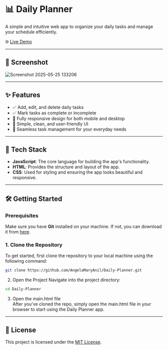 # 📊 Daily Planner

A simple and intuitive web app to organize your daily tasks and manage your schedule efficiently.

🌐 [Live Demo](https://daily-planner-eta.vercel.app/)

---

## 📸 Screenshot
![Screenshot 2025-05-25 133206](https://github.com/user-attachments/assets/03b0f821-b9b1-467c-b40a-9d70d5e5aa27)

---

## ✨ Features

- ✅ Add, edit, and delete daily tasks
- ✅ Mark tasks as complete or incomplete
- 📱 Fully responsive design for both mobile and desktop
- 🎨 Simple, clean, and user-friendly UI
- 🔄 Seamless task management for your everyday needs

---

## 🧱 Tech Stack

- **JavaScript**: The core language for building the app's functionality.
- **HTML**: Provides the structure and layout of the app.
- **CSS**: Used for styling and ensuring the app looks beautiful and responsive.

---

## 🛠️ Getting Started

### Prerequisites

Make sure you have **Git** installed on your machine. If not, you can download it from [here](https://git-scm.com/).

### 1. Clone the Repository

To get started, first clone the repository to your local machine using the following command:

```bash
git clone https://github.com/AngelaMaryAnil/Daily-Planner.git
```

2. Open the Project
Navigate into the project directory:
```bash
cd Daily-Planner
```

3. Open the main.html file<br>
After you've cloned the repo, simply open the main.html file in your browser to start using the Daily Planner app.

---

## 📄 License
This project is licensed under the [MIT License](LICENSE).
